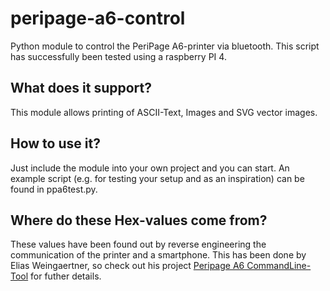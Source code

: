 # peripage-a6-control
Python module to control the PeriPage A6-printer via bluetooth.
This script has successfully been tested using a raspberry PI 4.

## What does it support?
This module allows printing of ASCII-Text, Images and SVG vector images.

## How to use it?
Just include the module into your own project and you can start.
An example script (e.g. for testing your setup and as an inspiration) can be found in ppa6test.py.

## Where do these Hex-values come from?
These values have been found out by reverse engineering the communication of the printer and a smartphone.
This has been done by Elias Weingaertner, so check out his project [Peripage A6 CommandLine-Tool](https://github.com/eliasweingaertner/peripage-A6-bluetooth) for futher details.